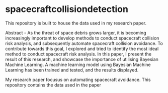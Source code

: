 # spacecraftcollisiondetection

This repository is built to house the data used in my research paper.

Abstract - As the threat of space debris grows larger, it is becoming increasingly important to develop methods to conduct spacecraft collision risk analysis, and subsequently automate spacecraft collision avoidance. To contribute towards this goal, I explored and tried to identify the most ideal method to conduct spacecraft risk analysis. In this paper, I present the result of this research, and showcase the importance of utilising Bayesian Machine Learning. A machine learning model using Bayesian Machine Learning has been trained and tested, and the results displayed.

My research paper focusus on automating spacecraft avoidance. This repository contains the data used in the paper

